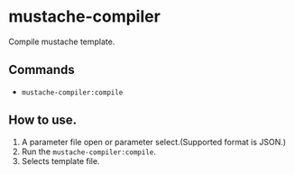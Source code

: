 # mustache-compiler

Compile mustache template.

## Commands

* `mustache-compiler:compile`

## How to use.

1. A parameter file open or parameter select.(Supported format is JSON.)
2. Run the `mustache-compiler:compile`.
3. Selects template file.
